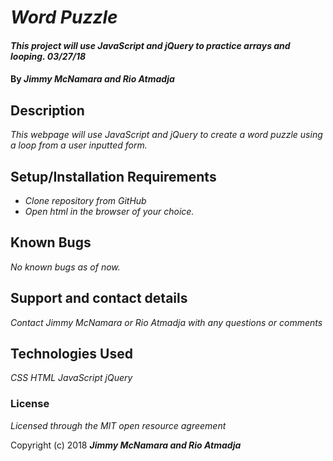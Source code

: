 # _Word Puzzle_

#### _This project will use JavaScript and jQuery to practice arrays and looping.  03/27/18_

#### By _**Jimmy McNamara and Rio Atmadja**_

## Description

_This webpage will use JavaScript and jQuery to create a word puzzle using a loop from a user inputted form._

## Setup/Installation Requirements

* _Clone repository from GitHub_
* _Open html in the browser of your choice._

## Known Bugs

_No known bugs as of now._

## Support and contact details

_Contact Jimmy McNamara or Rio Atmadja with any questions or comments_

## Technologies Used

_CSS_
_HTML_
_JavaScript_
_jQuery_

### License

*Licensed through the MIT open resource agreement*

Copyright (c) 2018 **_Jimmy McNamara and Rio Atmadja_**
